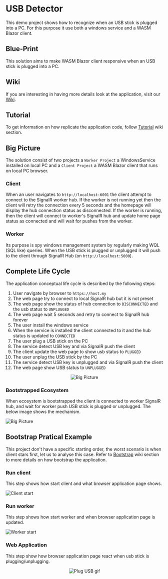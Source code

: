# USB Detector
This demo project shows how to recognize when an USB stick is plugged into a PC. For this purpose it use both a windows service and a WASM Blazor client.

## Blue-Print
This solution aims to make WASM Blazor client responsive when an USB stick is plugged into a PC.

## Wiki
If you are interesting in having more details look at the application, visit our [Wiki](https://github.com/aviezzi/usb-detector/wiki).

## Tutorial
To get information on how replicate the application code, follow [Tutorial](https://github.com/aviezzi/usb-detector/wiki/Tutorial) wiki section.

## Big Picture
The solution consist of two projects a ```Worker Project``` a WindowsService installed on local PC and a ```Client Project``` a WASM Blazor client that runs on local PC browser.

### Client
When an user navigates to ```http://localhost:6001``` the client attempt to connect to the SignalR worker hub.
If the worker is not running yet then the client will retry the connection every 5 seconds and the homepage will display the hub connection status as disconnected.
If the worker is running, then the client will connect to worker's SignalR hub and update home page status as connected and will wait for pushes from the worker.

### Worker
Its purpose is spy windows management system by regularly making WQL (SQL like) queries. When the USB stick is plugged or unplugged it will push to the client through SignalR Hub (on ```http://localhost:5000```).

## Complete Life Cycle

The application conceptual life cycle is described by the following steps:
1. User navigate by browser to ```https://host.my```
2. The web page try to connect to local SignalR hub but it is not preset
3. The web page show the status of hub connection to ```DISCONNECTED``` and the usb status to ```UNPLUGGED```
4. The web page wait 5 seconds and retry to connect to SignalR hub forever
5. The user install the windows service
6. When the service is installed the client connected to it and the hub status is updated to ```CONNECTED```
7. The user plug a USB stick on the PC
8. The service detect USB key and via SignalR push the client
9. The client update the web page to show usb status to ```PLUGGED```
10. The user unplug the USB stick by the PC
11. The service detect USB key is unplugged and via SignalR push the client
12. The web page show USB status to ```UNPLUGGED```

<p align="center">
  <img src="https://github.com/aviezzi/usb-detector/blob/main/img/big_picture.gif" alt="Big Picture"/>
</p>

### Bootstrapped Ecosystem
When ecosystem is bootstrapped the client is connected to worker SignalR hub, and wait for worker push USB stick is plugged or unplugged. The below image shows the mechanism.

![Big Picture](https://github.com/aviezzi/usb-detector/blob/main/img/big_picture_cut.gif)

## Bootstrap Pratical Example

This project don't have a specific starting order, the worst scenario is when client stars first, let us to analyse this case.
Refer to [Bootstrap](https://github.com/aviezzi/usb-detector/wiki/Bootstrap) wiki section to more details on how bootstrap the application. 

### Run client
This step shows how start client and what browser application page shows.

![Client start](https://github.com/aviezzi/usb-detector/blob/main/img/client.gif)

### Run worker
This step shows how start worker and when browser application page is updated.

![Worker start](https://github.com/aviezzi/usb-detector/blob/main/img/server.gif)

### Web Application
This step show how browser application page react when usb stick is plugging/unplugging.

<p align="center">
  <img src="https://github.com/aviezzi/usb-detector/blob/main/img/usb.gif" alt="Plug USB gif"/>
</p>
